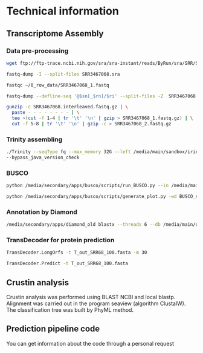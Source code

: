 # Technical information
## Transcriptome Assembly
### Data pre-processing
```sh
wget ftp://ftp-trace.ncbi.nih.gov/sra/sra-instant/reads/ByRun/sra/SRR/SRR346/SRR3467068/SRR3467068.sra

fastq-dump -I --split-files SRR3467068.sra  

fastqc ~/0_row_data/SRR3467068_1.fastq

fastq-dump --defline-seq '@$sn[_$rn]/$ri' --split-files -Z  SRR3467068.sra|head -n20000000000 | gzip > SRR3467068.interleaved.fastq.gz

gunzip -c SRR3467068.interleaved.fastq.gz | \
  paste - - - - - - - - | \
  tee >(cut -f 1-4 | tr '\t' '\n' | gzip > SRR3467068_1.fastq.gz) | \
  cut -f 5-8 | tr '\t' '\n' | gzip -c > SRR3467068_2.fastq.gz
```
### Trinity assembling
```sh
./Trinity --seqType fq --max_memory 32G --left /media/main/sandbox/irina_IB/0_row_data/E_verr/SRR3467068_1.fastq.gz  --right /media/main/sandbox/irina_IB/0_row_data/E_verr/SRR3467068_2.fastq.gz --CPU 6 --min_contig_length 100 --output /media/main/sandbox/irina_IB/0_row_data/E_verr/trinity_out5_SRR68
--bypass_java_version_check
```

### BUSCO
```sh
python /media/secondary/apps/busco/scripts/run_BUSCO.py --in /media/main/sandbox/irina_IB/1_quality/E_verr/T_out_SRR68_100.fasta -o B_SRR68_100 -m tran -f -l /media/main/databases/arthropoda_odb9/ --cpu 6

python /media/secondary/apps/busco/scripts/generate_plot.py -wd BUSCO_summaries/
```
### Annotation by Diamond
```sh
/media/secondary/apps/diamond_old blastx --threads 6 --db /media/main/databases/nrd.dmnd --out /media/main/sandbox/irina_IB/1_quality/E_verr/D_out_SRR68_100 --sensitive --query /media/main/sandbox/irina_IB/1_quality/E_verr/T_out_SRR68_100.fasta --max-target-seqs 1 --taxonmap /media/main/databases/prot.accession2taxid.gz -f 6 qseqid sseqid pident length mismatch gapopen qstart qend sstart send evalue bitscore staxids stitle salltitles
```
### TransDecoder for protein prediction
```sh
TransDecoder.LongOrfs -t T_out_SRR68_100.fasta -m 30

TransDecoder.Predict -t T_out_SRR68_100.fasta
```
## Crustin analysis

Crustin analysis was performed using BLAST NCBI and local blastp. Alignment was carried out in the program seaview (algorithm ClustalW). The classification tree was built by PhyML method. 

## Prediction pipeline code

You can get information about the code through a personal request